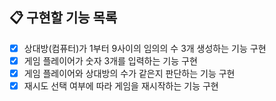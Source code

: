 ## 📋 구현할 기능 목록

-[x] 상대방(컴퓨터)가 1부터 9사이의 임의의 수 3개 생성하는 기능 구현
-[x] 게임 플레이어가 숫자 3개를 입력하는 기능 구현
-[x] 게임 플레이어와 상대방의 수가 같은지 판단하는 기능 구현
-[x] 재시도 선택 여부에 따라 게임을 재시작하는 기능 구현 